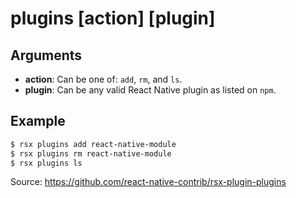 # plugins [action] [plugin]

## Arguments

- **action**: Can be one of: `add`, `rm`, and `ls`.
- **plugin**: Can be any valid React Native plugin as listed on `npm`.

## Example

```bash
$ rsx plugins add react-native-module
$ rsx plugins rm react-native-module
$ rsx plugins ls
```

Source: https://github.com/react-native-contrib/rsx-plugin-plugins
